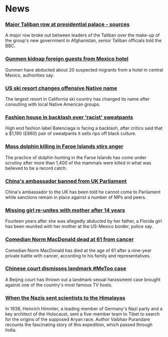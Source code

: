 # News
### [Major Taliban row at presidential palace - sources](https://www.bbc.com/news/world-asia-58560923)
A major row broke out between leaders of the Taliban over the make-up of the group's new government in Afghanistan, senior Taliban officials told the BBC.
### [Gunmen kidnap foreign guests from Mexico hotel](https://www.bbc.com/news/world-latin-america-58566874)
Gunmen have abducted about 20 suspected migrants from a hotel in central Mexico, authorities say.
### [US ski resort changes offensive Native name](https://www.bbc.com/news/world-us-canada-58563002)
The largest resort in California ski country has changed its name after consulting with local Native American groups.
### [Fashion house in backlash over 'racist' sweatpants](https://www.bbc.com/news/business-58563242)
High end fashion label Balenciaga is facing a backlash, after critics said that a $1,190 (£860) pair of sweatpants it sells rips off black culture. 
### [Mass dolphin killing in Faroe Islands stirs anger](https://www.bbc.com/news/world-europe-58555694)
The practice of dolphin hunting in the Faroe Islands has come under scrutiny after more than 1,400 of the mammals were killed in what was believed to be a record catch.
### [China's ambassador banned from UK Parliament](https://www.bbc.com/news/uk-politics-58556460)
China's ambassador to the UK has been told he cannot come to Parliament while sanctions remain in place against a number of MPs and peers.
### [Missing girl re-unites with mother after 14 years](https://www.bbc.com/news/world-us-canada-58563004)
Fourteen years after she was allegedly abducted by her father, a Florida girl has been reunited with her mother at the US-Mexico border, police say.
### [Comedian Norm MacDonald dead at 61 from cancer](https://www.bbc.com/news/world-us-canada-58565272)
Comedian Norm MacDonald has died at the age of 61 after a nine-year private battle with cancer, according to his family and representatives. 
### [Chinese court dismisses landmark #MeToo case](https://www.bbc.com/news/world-asia-china-58567142)
A Beijing court has thrown out a landmark sexual harassment case brought against one of the country's most famous TV hosts.
### [When the Nazis sent scientists to the Himalayas](https://www.bbc.com/news/world-asia-india-58466528)
In 1938, Heinrich Himmler, a leading member of Germany's Nazi party and a key architect of the Holocaust, sent a five-member team to Tibet to search for the origins of the supposed Aryan race. Author Vaibhav Purandare recounts the fascinating story of this expedition, which passed through India.
